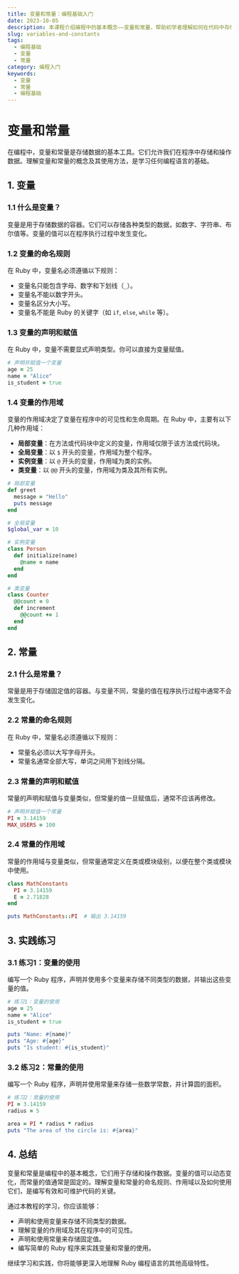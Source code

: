 ```yaml
---
title: 变量和常量：编程基础入门
date: 2023-10-05
description: 本课程介绍编程中的基本概念——变量和常量，帮助初学者理解如何在代码中存储和使用数据。
slug: variables-and-constants
tags:
  - 编程基础
  - 变量
  - 常量
category: 编程入门
keywords:
  - 变量
  - 常量
  - 编程基础
---
```


# 变量和常量

在编程中，变量和常量是存储数据的基本工具。它们允许我们在程序中存储和操作数据。理解变量和常量的概念及其使用方法，是学习任何编程语言的基础。

## 1. 变量

### 1.1 什么是变量？

变量是用于存储数据的容器。它们可以存储各种类型的数据，如数字、字符串、布尔值等。变量的值可以在程序执行过程中发生变化。

### 1.2 变量的命名规则

在 Ruby 中，变量名必须遵循以下规则：
- 变量名只能包含字母、数字和下划线（`_`）。
- 变量名不能以数字开头。
- 变量名区分大小写。
- 变量名不能是 Ruby 的关键字（如 `if`, `else`, `while` 等）。

### 1.3 变量的声明和赋值

在 Ruby 中，变量不需要显式声明类型。你可以直接为变量赋值。

```ruby
# 声明并赋值一个变量
age = 25
name = "Alice"
is_student = true
```

### 1.4 变量的作用域

变量的作用域决定了变量在程序中的可见性和生命周期。在 Ruby 中，主要有以下几种作用域：
- **局部变量**：在方法或代码块中定义的变量，作用域仅限于该方法或代码块。
- **全局变量**：以 `$` 开头的变量，作用域为整个程序。
- **实例变量**：以 `@` 开头的变量，作用域为类的实例。
- **类变量**：以 `@@` 开头的变量，作用域为类及其所有实例。

```ruby
# 局部变量
def greet
  message = "Hello"
  puts message
end

# 全局变量
$global_var = 10

# 实例变量
class Person
  def initialize(name)
    @name = name
  end
end

# 类变量
class Counter
  @@count = 0
  def increment
    @@count += 1
  end
end
```

## 2. 常量

### 2.1 什么是常量？

常量是用于存储固定值的容器。与变量不同，常量的值在程序执行过程中通常不会发生变化。

### 2.2 常量的命名规则

在 Ruby 中，常量名必须遵循以下规则：
- 常量名必须以大写字母开头。
- 常量名通常全部大写，单词之间用下划线分隔。

### 2.3 常量的声明和赋值

常量的声明和赋值与变量类似，但常量的值一旦赋值后，通常不应该再修改。

```ruby
# 声明并赋值一个常量
PI = 3.14159
MAX_USERS = 100
```

### 2.4 常量的作用域

常量的作用域与变量类似，但常量通常定义在类或模块级别，以便在整个类或模块中使用。

```ruby
class MathConstants
  PI = 3.14159
  E = 2.71828
end

puts MathConstants::PI  # 输出 3.14159
```

## 3. 实践练习

### 3.1 练习1：变量的使用

编写一个 Ruby 程序，声明并使用多个变量来存储不同类型的数据，并输出这些变量的值。

```ruby
# 练习1：变量的使用
age = 25
name = "Alice"
is_student = true

puts "Name: #{name}"
puts "Age: #{age}"
puts "Is student: #{is_student}"
```

### 3.2 练习2：常量的使用

编写一个 Ruby 程序，声明并使用常量来存储一些数学常数，并计算圆的面积。

```ruby
# 练习2：常量的使用
PI = 3.14159
radius = 5

area = PI * radius * radius
puts "The area of the circle is: #{area}"
```

## 4. 总结

变量和常量是编程中的基本概念，它们用于存储和操作数据。变量的值可以动态变化，而常量的值通常是固定的。理解变量和常量的命名规则、作用域以及如何使用它们，是编写有效和可维护代码的关键。

通过本教程的学习，你应该能够：
- 声明和使用变量来存储不同类型的数据。
- 理解变量的作用域及其在程序中的可见性。
- 声明和使用常量来存储固定值。
- 编写简单的 Ruby 程序来实践变量和常量的使用。

继续学习和实践，你将能够更深入地理解 Ruby 编程语言的其他高级特性。